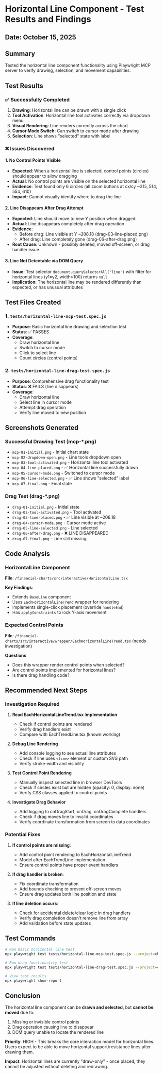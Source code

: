 # Horizontal Line Component - Test Results and Findings

## Date: October 15, 2025

## Summary
Tested the horizontal line component functionality using Playwright MCP server to verify drawing, selection, and movement capabilities.

## Test Results

### ✅ Successfully Completed
1. **Drawing**: Horizontal line can be drawn with a single click
2. **Tool Activation**: Horizontal line tool activates correctly via dropdown menu
3. **Visual Rendering**: Line renders correctly across the chart
4. **Cursor Mode Switch**: Can switch to cursor mode after drawing
5. **Selection**: Line shows "selected" state with label

### ❌ Issues Discovered

#### 1. No Control Points Visible
- **Expected**: When a horizontal line is selected, control points (circles) should appear to allow dragging
- **Actual**: No control points are visible on the selected horizontal line
- **Evidence**: Test found only 6 circles (all zoom buttons at cx/cy ~315, 514, 554, 610)
- **Impact**: Cannot visually identify where to drag the line

#### 2. Line Disappears After Drag Attempt
- **Expected**: Line should move to new Y position when dragged
- **Actual**: Line disappears completely after drag operation
- **Evidence**:
  - Before drag: Line visible at Y ~208.18 (drag-03-line-placed.png)
  - After drag: Line completely gone (drag-06-after-drag.png)
- **Root Cause**: Unknown - possibly deleted, moved off-screen, or drag handler issue

#### 3. Line Not Detectable via DOM Query
- **Issue**: Test selector `document.querySelectorAll('line')` with filter for horizontal lines (y1≈y2, width>100) returns `null`
- **Implication**: The horizontal line may be rendered differently than expected, or has unusual attributes

## Test Files Created

### 1. `tests/horizontal-line-mcp-test.spec.js`
- **Purpose**: Basic horizontal line drawing and selection test
- **Status**: ✅ PASSES
- **Coverage**:
  - Draw horizontal line
  - Switch to cursor mode
  - Click to select line
  - Count circles (control points)

### 2. `tests/horizontal-line-drag-test.spec.js`
- **Purpose**: Comprehensive drag functionality test
- **Status**: ❌ FAILS (line disappears)
- **Coverage**:
  - Draw horizontal line
  - Select line in cursor mode
  - Attempt drag operation
  - Verify line moved to new position

## Screenshots Generated

### Successful Drawing Test (mcp-*.png)
- `mcp-01-initial.png` - Initial chart state
- `mcp-02-dropdown-open.png` - Line tools dropdown open
- `mcp-03-tool-activated.png` - Horizontal line tool activated
- `mcp-04-line-placed.png` - ✅ Horizontal line successfully drawn
- `mcp-05-cursor-mode.png` - Switched to cursor mode
- `mcp-06-line-selected.png` - ✅ Line shows "selected" label
- `mcp-07-final.png` - Final state

### Drag Test (drag-*.png)
- `drag-01-initial.png` - Initial state
- `drag-02-tool-activated.png` - Tool activated
- `drag-03-line-placed.png` - ✅ Line visible at ~208.18
- `drag-04-cursor-mode.png` - Cursor mode active
- `drag-05-line-selected.png` - Line selected
- `drag-06-after-drag.png` - ❌ LINE DISAPPEARED
- `drag-07-final.png` - Line still missing

## Code Analysis

### HorizontalLine Component
**File**: `/financial-charts/src/interactive/HorizontalLine.tsx`

**Key Findings**:
- Extends `BaseLine` component
- Uses `EachHorizontalLineTrend` wrapper for rendering
- Implements single-click placement (override `handleEnd`)
- Has `applyConstraints` to lock Y-axis movement

### Expected Control Points
**File**: `/financial-charts/src/interactive/wrapper/EachHorizontalLineTrend.tsx` (needs investigation)

**Questions**:
- Does this wrapper render control points when selected?
- Are control points implemented for horizontal lines?
- Is there drag handling code?

## Recommended Next Steps

### Investigation Required

1. **Read EachHorizontalLineTrend.tsx Implementation**
   - Check if control points are rendered
   - Verify drag handlers exist
   - Compare with EachTrendLine.tsx (known working)

2. **Debug Line Rendering**
   - Add console logging to see actual line attributes
   - Check if line uses `<line>` element or custom SVG path
   - Verify stroke-width and visibility

3. **Test Control Point Rendering**
   - Manually inspect selected line in browser DevTools
   - Check if circles exist but are hidden (opacity: 0, display: none)
   - Verify CSS classes applied to control points

4. **Investigate Drag Behavior**
   - Add logging to onDragStart, onDrag, onDragComplete handlers
   - Check if drag moves line to invalid coordinates
   - Verify coordinate transformation from screen to data coordinates

### Potential Fixes

1. **If control points are missing**:
   - Add control point rendering to EachHorizontalLineTrend
   - Model after EachTrendLine implementation
   - Ensure control points have proper event handlers

2. **If drag handler is broken**:
   - Fix coordinate transformation
   - Add bounds checking to prevent off-screen moves
   - Ensure drag updates both line position and state

3. **If line deletion occurs**:
   - Check for accidental delete/clear logic in drag handlers
   - Verify drag completion doesn't remove line from array
   - Add validation before state updates

## Test Commands

```bash
# Run basic horizontal line test
npx playwright test tests/horizontal-line-mcp-test.spec.js --project=chromium --headed

# Run drag functionality test
npx playwright test tests/horizontal-line-drag-test.spec.js --project=chromium --headed

# View test results
npx playwright show-report
```

## Conclusion

The horizontal line component can be **drawn and selected**, but **cannot be moved** due to:
1. Missing or invisible control points
2. Drag operation causing line to disappear
3. DOM query unable to locate the rendered line

**Priority**: HIGH - This breaks the core interaction model for horizontal lines. Users expect to be able to move horizontal support/resistance lines after drawing them.

**Impact**: Horizontal lines are currently "draw-only" - once placed, they cannot be adjusted without deleting and redrawing.
